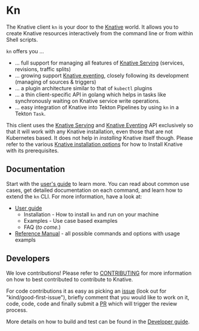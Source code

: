 # Kn

The Knative client `kn` is your door to the [Knative](https://knative.dev) world.
It allows you to create Knative resources interactively from the command line or from within Shell scripts.

`kn` offers you ...

* ... full support for managing all features of [Knative Serving](https://github.com/knative/serving) (services, revisions, traffic splits)
* ... growing support [Knative eventing](https://github.com/knative/eventing), closely following its development (managing of sources & triggers)
* ... a plugin architecture similar to that of `kubectl` plugins
* ... a thin client-specific API in golang which helps in tasks like synchronously waiting on Knative service write operations.
* ... easy integration of Knative into Tekton Pipelines by using `kn` in a Tekton `Task`.


This client uses the [Knative Serving](https://github.com/knative/docs/blob/master/docs/serving/spec/knative-api-specification-1.0.md) and [Knative Eventing](https://github.com/knative/eventing/tree/master/docs/spec) API exclusively so that it will work with any Knative installation, even those that are not Kubernetes based.
It does not help in *installing* Knative itself though.
Please refer to the various [Knative installation options](https://knative.dev/docs/install/) for how to Install Knative with its prerequisites.

## Documentation

Start with the [user's guide](docs/README.md) to learn more. You can read about common use cases, get detailed documentation on each command, and learn how to extend the `kn` CLI. For more information, have a look at:

* [User guide](docs/README.md)
  - Installation - How to install `kn` and run on your machine
  - Examples - Use case based examples
  - FAQ (_to come._)
* [Reference Manual](docs/cmd/kn.md) - all possible commands and options with usage exampls

## Developers

We love contributions! Please refer to
[CONTRIBUTING](https://knative.dev/contributing/) for more information on how to best contributed to contribute to Knative.

For code contributions it as easy as picking an [issue](https://github.com/knative/client/issues) (look out for "kind/good-first-issue"), briefly comment that you would like to work on it, code, code, code and finally submit a [PR](https://github.com/knative/client/pulls) which will trigger the review process.

More details on how to build and test can be found in the [Developer guide](docs/DEVELOPMENT.md).
